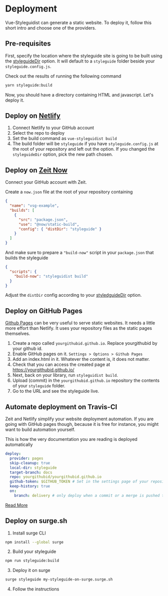# Deployment

Vue-Styleguidist can generate a static website. To deploy it, follow this short intro and choose one of the providers.

## Pre-requisites

First, specify the location where the styleguide site is going to be built using the [styleguideDir](/Configuration.md#styleguidedir) option. It will default to a `styleguide` folder beside your `styleguide.config.js`.

Check out the results of running the following command

```sh
yarn styleguide:build
```

Now, you should have a directory containing HTML and javascript. Let's deploy it.

## Deploy on [Netlify](https://www.netlify.com/)

1.  Connect Netlify to your GitHub account
1.  Select the repo to deploy
1.  Set the build command as `vue-styleguidist build`
1.  The build folder will be `styleguide` if you have `styleguide.config.js` at the root of your repository and left out the option. If you changed the `styleguideDir` option, pick the new path chosen.

## Deploy on [Zeit Now](https://zeit.co/)

Connect your GitHub account with Zeit.

Create a `now.json` file at the root of your repository containing

```json
{
  "name": "vsg-example",
  "builds": [
    {
      "src": "package.json",
      "use": "@now/static-build",
      "config": { "distDir": "styleguide" }
    }
  ]
}
```

And make sure to prepare a `"build-now"` script in your `package.json` that builds the styleguide

```json
{
  "scripts": {
    "build-now": "styleguidist build"
  }
}
```

Adjust the `distDir` config according to your [styledguideDir](/Configuration.md#styleguidedir) option.

## Deploy on GitHub Pages

[Github Pages](https://pages.github.com/) can be very useful to serve static websites. It needs a little more effort than Netlify. It uses your repository files as the static pages themselves.

1.  Create a repo called `yourgithubid.github.io`. Replace yourgithubid by your github id.
1.  Enable GitHub pages on it. `Settings > Options > Github Pages`
1.  Add an index.html in it. Whatever the content is, it does not matter.
1.  Check that you can access the created page at https://yourgithubid.github.io/
1.  Next, back on your library, run `styleguidist build`.
1.  Upload (commit) in the `yourgithubid.github.io` repository the contents of your `styleguide` folder.
1.  Go to the URL and see the styleguide live.

## Automate deployment on Travis-CI

Zeit and Netlify simplify your website deployment automation. If you are going with GitHub pages though, because it is free for instance, you might want to build automation yourself.

This is how the very documentation you are reading is deployed automatically

```yml
deploy:
  provider: pages
  skip-cleanup: true
  local-dir: styleguide
  target-branch: docs
  repo: yourgithubid/yourgithubid.github.io
  github-token: $GITHUB_TOKEN # Set in the settings page of your repository, as a secure variable
  keep-history: true
  on:
    branch: delivery # only deploy when a commit or a merge is pushed to delivery
```

[Read More](https://docs.travis-ci.com/user/deployment/pages/)

## Deploy on surge.sh

1. Install surge CLI

```sh
npm install --global surge
```

2. Build your styleguide

```sh
npm run styleguide:build
```

3. Deploy it on surge

```sh
surge styleguide my-styleguide-on-surge.surge.sh
```

4. Follow the instructions
